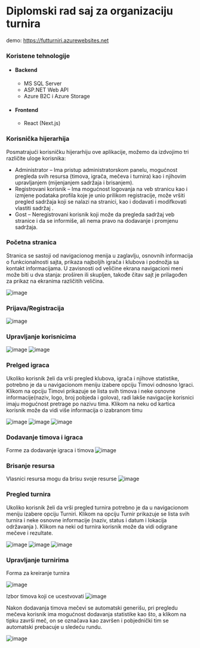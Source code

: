 # Diplomski rad saj za organizaciju turnira
demo: <https://futturniri.azurewebsites.net>


### Koristene tehnologije
- #### Backend
  - MS SQL Server
  - ASP.NET Web API
  - Azure B2C i Azure Storage
- #### Frontend
  - React (Next.js)

### Korisnička hijerarhija 
 
Posmatrajući korisničku hijerarhiju ove aplikacije, možemo da izdvojimo tri različite uloge korisnika:  
-	Administrator – Ima pristup administratorskom panelu, mogućnost pregleda svih resursa (timova, igrača, mečeva i turnira) kao i njihovim upravljanjem (mijenjanjem sadržaja i brisanjem).  
-	Registrovani korisnik – Ima mogućnost logovanja na veb stranicu kao i izmjene podataka profila koje je unio prilikom registracije, može vršiti pregled sadržaja koji se nalazi na stranici, kao i dodavati i modifkovati vlastiti sadržaj . 
-	Gost – Neregistrovani korisnik koji može da pregleda sadržaj veb stranice i da se informiše, ali nema pravo na dodavanje i promjenu sadržaja.

### Početna stranica
Stranica se sastoji od navigacionog menija u zaglavlju, osnovnih informacija o funkcionalnosti sajta, prikaza najboljih igrača i klubova i podnožja sa kontakt informacijama. U zavisnosti od veličine ekrana navigacioni  meni može biti u dva stanja: proširen ili skupljen, takođe čitav sajt je prilagođen za prikaz na ekranima različitih veličina.

 ![image](https://github.com/Dragan321/diplomski_turniri-https-futturniri.azurewebsites.net-/assets/60924925/ca2e68df-3a7a-49b7-a3cb-fccf38e87e69)

### Prijava/Registracija
![image](https://github.com/Dragan321/diplomski_turniri-https-futturniri.azurewebsites.net-/assets/60924925/3a988358-d5e5-44db-b777-cd6e62f35872)

### Upravljanje korisnicima
![image](https://github.com/Dragan321/diplomski_turniri-https-futturniri.azurewebsites.net-/assets/60924925/2be8966d-259d-450a-b8bf-82678b7a914d)
![image](https://github.com/Dragan321/diplomski_turniri-https-futturniri.azurewebsites.net-/assets/60924925/5685da4d-6c0a-4129-bfd2-cb9c9c4f26ef)

### Prelged igraca 
Ukoliko korisnik želi da vrši pregled klubova, igrača i njihove statistike, potrebno je da u navigacionom meniju izabere opciju Timovi  odnosno Igraci. Klikom na opciju Timovi prikazuje se lista svih timova i neke osnovne informacije(naziv, logo, broj pobjeda i golova), radi lakše navigacije korisnici imaju mogućnost pretrage po nazivu tima. Klikom na neku od kartica korisnik može da vidi više informacija o izabranom timu

![image](https://github.com/Dragan321/diplomski_turniri-https-futturniri.azurewebsites.net-/assets/60924925/96853348-0964-4338-86be-339c24470283)
![image](https://github.com/Dragan321/diplomski_turniri-https-futturniri.azurewebsites.net-/assets/60924925/587fe7c1-604b-4109-b8b7-1523c2fed093)
![image](https://github.com/Dragan321/diplomski_turniri-https-futturniri.azurewebsites.net-/assets/60924925/0fa4d1c1-997d-4b23-a61f-7687e19615c7)

### Dodavanje timova i igraca
Forme za dodavanje igraca i timova
![image](https://github.com/Dragan321/diplomski_turniri-https-futturniri.azurewebsites.net-/assets/60924925/8fcf4c7b-2b47-4f2f-885f-da02a1127971)

### Brisanje resursa 
Vlasnici resursa mogu da brisu svoje resurse 
![image](https://github.com/Dragan321/diplomski_turniri-https-futturniri.azurewebsites.net-/assets/60924925/90e63c9b-adcc-4616-8f7e-e91da4867bd1)

### Pregled turnira
Ukoliko korisnik želi da vrši pregled turnira potrebno je da u navigacionom meniju izabere opciju Turniri. Klikom na opciju Turnir prikazuje se lista svih turnira i neke osnovne informacije (naziv, status i datum i lokacija održavanja ). Klikom na neki od turnira korisnik može da vidi odigrane mečeve i rezultate. 

![image](https://github.com/Dragan321/diplomski_turniri-https-futturniri.azurewebsites.net-/assets/60924925/a3871561-f4b8-4e13-9641-341016961f1b)
![image](https://github.com/Dragan321/diplomski_turniri-https-futturniri.azurewebsites.net-/assets/60924925/57dd3353-fe12-4bc6-92a2-3d588bf35147)
![image](https://github.com/Dragan321/diplomski_turniri-https-futturniri.azurewebsites.net-/assets/60924925/54ffa2ee-4ffc-4d3a-8844-1b61be870160)

### Upravljanje turnirima
Forma za kreiranje turnira

![image](https://github.com/Dragan321/diplomski_turniri-https-futturniri.azurewebsites.net-/assets/60924925/a99f5b83-1978-4498-b00c-094f4bfe484e)

Izbor timova koji ce ucestvovati
![image](https://github.com/Dragan321/diplomski_turniri-https-futturniri.azurewebsites.net-/assets/60924925/7fc844d5-4a81-4c97-95d6-eae459cccfb8)

Nakon dodavanja timova mečevi se automatski generišu, pri pregledu mečeva korisnik ima mogućnost dodavanja statistike kao što, a klikom na tipku završi meč, on se označava kao završen i pobjednički tim se automatski prebacuje u sledeću rundu.

![image](https://github.com/Dragan321/diplomski_turniri-https-futturniri.azurewebsites.net-/assets/60924925/27875d20-e3fe-4575-ad04-2954ce4425ec)







